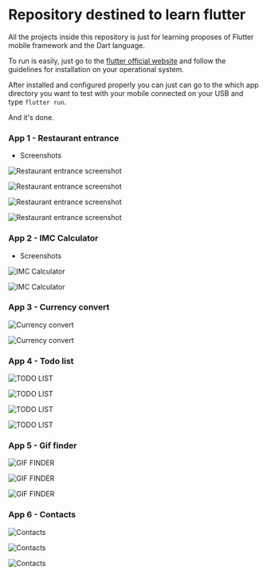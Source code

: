 # Repository destined to learn flutter


All the projects inside this repository is just for learning 
proposes of Flutter mobile framework and the Dart language.

To run is easily, just go to the [flutter official website](https://flutter.dev/)
and follow the guidelines for installation on your operational system.

After installed and configured properly you can just can go to the
which app directory you want to test with your mobile connected
on your USB and type ```flutter run```.

And it's done.


### App 1 - Restaurant entrance

- Screenshots

![Restaurant entrance screenshot](./screenshots/aap1.jpg)

![Restaurant entrance screenshot](./screenshots/app1.1.jpg)

![Restaurant entrance screenshot](./screenshots/app1.2.jpg)

![Restaurant entrance screenshot](./screenshots/app1.3.jpg)


### App 2 - IMC Calculator

- Screenshots

![IMC Calculator](./screenshots/app2.1.png)

![IMC Calculator](./screenshots/app2.2.png)


### App 3 - Currency convert


![Currency convert](./screenshots/app3.1.png)

![Currency convert](./screenshots/app3.2.png)


### App 4 - Todo list


![TODO LIST](./screenshots/app4.1.png)

![TODO LIST](./screenshots/app4.2.png)

![TODO LIST](./screenshots/app4.3.png)

![TODO LIST](./screenshots/app4.4.png)



### App 5 - Gif finder


![GIF FINDER](./screenshots/app5.1.png)

![GIF FINDER](./screenshots/app5.2.png)

![GIF FINDER](./screenshots/app5.3.png)

### App 6 - Contacts


![Contacts](./screenshots/app6.1.png)

![Contacts](./screenshots/app6.2.png)

![Contacts](./screenshots/app6.3.png)


